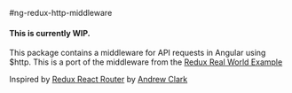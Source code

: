 #ng-redux-http-middleware

#### This is currently WIP.

This package contains a middleware for API requests in Angular using $http. This is a port of the middleware from the [Redux Real World Example](https://github.com/rackt/redux/tree/master/examples/real-world)

Inspired by [Redux React Router](https://github.com/acdlite/redux-react-router) by [Andrew Clark](https://github.com/acdlite)
